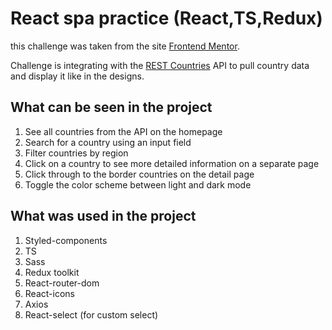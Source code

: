# React spa practice (React,TS,Redux)

this challenge was taken from the site [Frontend Mentor](https://www.frontendmentor.io/challenges/rest-countries-api-with-color-theme-switcher-5cacc469fec04111f7b848ca).

Сhallenge is integrating with the [REST Countries](https://restcountries.com/) API to pull country data and display it like in the designs.

## What can be seen in the project
1. See all countries from the API on the homepage
2. Search for a country using an input field
3. Filter countries by region
4. Click on a country to see more detailed information on a separate page
5. Click through to the border countries on the detail page
6. Toggle the color scheme between light and dark mode

## What was used in the project

1. Styled-components
2. TS
2. Sass
3. Redux toolkit
4. React-router-dom
6. React-icons
7. Axios
8. React-select (for custom select)
